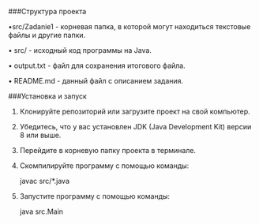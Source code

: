 ###Структура проекта

•src/Zadanie1 - корневая папка, в которой могут находиться текстовые файлы и другие папки.

• src/ - исходный код программы на Java.

• output.txt - файл для сохранения итогового файла.

• README.md - данный файл с описанием задания.

###Установка и запуск

1. Клонируйте репозиторий или загрузите проект на свой компьютер.

2. Убедитесь, что у вас установлен JDK (Java Development Kit) версии 8 или выше.

3. Перейдите в корневую папку проекта в терминале.

4. Скомпилируйте программу с помощью команды:
   
   javac src/*.java
   

5. Запустите программу с помощью команды:
   
   java src.Main
   

